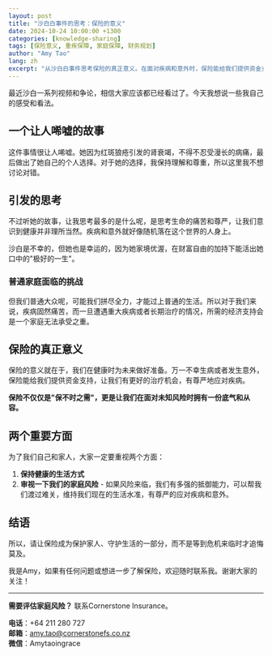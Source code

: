 ```yaml
---
layout: post
title: "沙白白事件的思考：保险的意义"
date: 2024-10-24 10:00:00 +1300
categories: [knowledge-sharing]
tags: [保险意义, 重疾保障, 家庭保障, 财务规划]
author: "Amy Tao"
lang: zh
excerpt: "从沙白白事件思考保险的真正意义。在面对疾病和意外时，保险能给我们提供资金支持，让我们有尊严地应对，拥有一份底气和从容。"
---
```


最近沙白一系列视频和争论，相信大家应该都已经看过了。今天我想说一些我自己的感受和看法。

## 一个让人唏嘘的故事

这件事情很让人唏嘘。她因为红斑狼疮引发的肾衰竭，不得不忍受漫长的病痛，最后做出了她自己的个人选择。对于她的选择，我保持理解和尊重，所以这里我不想讨论对错。

## 引发的思考

不过听她的故事，让我思考最多的是什么呢，是思考生命的痛苦和尊严，让我们意识到健康并非理所当然。疾病和意外就好像随机落在这个世界的人身上。

沙白是不幸的，但她也是幸运的，因为她家境优渥，在财富自由的加持下能活出她口中的"极好的一生"。

### 普通家庭面临的挑战

但我们普通大众呢，可能我们拼尽全力，才能过上普通的生活。所以对于我们来说，疾病固然痛苦，而一旦遭遇重大疾病或者长期治疗的情况，所需的经济支持会是一个家庭无法承受之重。

## 保险的真正意义

保险的意义就在于，我们在健康时为未来做好准备。万一不幸生病或者发生意外，保险能给我们提供资金支持，让我们有更好的治疗机会，有尊严地应对疾病。

**保险不仅仅是"保不时之需"，更是让我们在面对未知风险时拥有一份底气和从容。**

## 两个重要方面

为了我们自己和家人，大家一定要重视两个方面：

1. **保持健康的生活方式**
2. **审视一下我们的家庭风险** - 如果风险来临，我们有多强的抵御能力，可以帮我们渡过难关，维持我们现在的生活水准，有尊严的应对疾病和意外。

## 结语

所以，请让保险成为保护家人、守护生活的一部分，而不是等到危机来临时才追悔莫及。

我是Amy，如果有任何问题或想进一步了解保险，欢迎随时联系我。谢谢大家的关注！

---

**需要评估家庭风险？** 联系Cornerstone Insurance。

**电话**：+64 211 280 727  
**邮箱**：amy.tao@cornerstonefs.co.nz  
**微信**：Amytaoingrace
